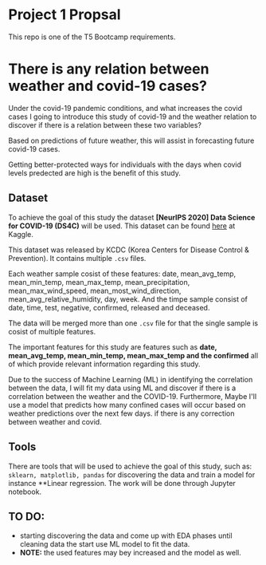 # Project 1 Propsal 


This repo is one of the T5 Bootcamp requirements. 


# There is any relation between weather and covid-19 cases?

Under the covid-19 pandemic conditions, and what increases the covid cases I going to introduce this study of covid-19 and the weather relation to discover if there is a relation between these two variables? 

Based on predictions of future weather, this will assist in forecasting future covid-19 cases. 

Getting better-protected ways for individuals with the days when covid levels predected are high is the benefit of this study.

## Dataset
To achieve the goal of this study the dataset **[NeurIPS 2020] Data Science for COVID-19 (DS4C)** will be used. 
This dataset can be found [here](https://www.kaggle.com/kimjihoo/coronavirusdataset) at Kaggle.

This dataset was released by KCDC (Korea Centers for Disease Control & Prevention). It contains multiple ```.csv``` files. 

Each weather sample cosist of these features: date, mean_avg_temp, mean_min_temp, mean_max_temp, mean_precipitation, mean_max_wind_speed, mean_most_wind_direction, mean_avg_relative_humidity, day, week. And the timpe sample consist of date, time, test, negative, confirmed, released and deceased. 

The data will be merged more than one ```.csv``` file for that the single sample is cosist of multiple features. 

The important features for this study are features such as **date, mean_avg_temp, mean_min_temp, mean_max_temp and the confirmed** all of which provide relevant information regarding this study. 

Due to the success of Machine Learning (ML) in identifying the correlation between the data, I will fit my data using ML and discover if there is a correlation between the weather and the COVID-19. 
Furthermore, Maybe I'll use a model that predicts how many confined cases will occur based on weather predictions over the next few days. if there is any correction between weather and covid. 

## Tools

There are tools that will be used to achieve the goal of this study, such as: ```sklearn, matplotlib, pandas``` for discovering the data and train a model for instance **Linear regression. The work will be done through Jupyter notebook.

## **TO DO**: 
- starting discovering the data and come up with EDA phases until cleaning data the start use ML model to fit the data.  
- **NOTE:** the used features may bey increased and the model as well. 